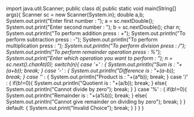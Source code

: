 import java.util.Scanner;
public class d{
	public static void main(String[] args){
		Scanner sc = new Scanner(System.in);
		double a,b;
		System.out.print("Enter first number  : "); 
		a = sc.nextDouble();
		System.out.print("Enter second number  : "); 
		b = sc.nextDouble();
		char n;
		System.out.println("To perform addition press : +"); 
		System.out.println("To perform subtraction press : -"); 
	        System.out.println("To perform multiplication press : *"); 
		System.out.println("To perform division press : /"); 
		System.out.println("To perform remainder operation press : %"); 
		System.out.print("Enter which operation you want to perform : "); 
		n = sc.next().charAt(0);
		switch(n){
		case '+' :
		{
		System.out.println("Sum is  : "+(a+b)); 
		break;
		}
		case '-' :
		{
		System.out.println("Difference is  : "+(a-b)); 
		break;
		}
		case '*' :
		{
		System.out.println("Product is  : "+(a*b)); 
		break;
		}
		case '/' :
		{
		if(b!=0){
		System.out.println("Quotient is  : "+(a/b)); 
		break;
		}
		else{
		System.out.println("Cannot divide by zero");
		break;
		}
		}
		case '%' :
		{
		if(b!=0){
		System.out.println("Remainder is  : "+(a%b)); 
		break;
		}
		else{
		System.out.println("Cannot give remainder on dividing by zero"); 
		break;
		}
		}
		default:
		{
		System.out.print("Invalid Choice");
		break;
		}
		}
	}
}
